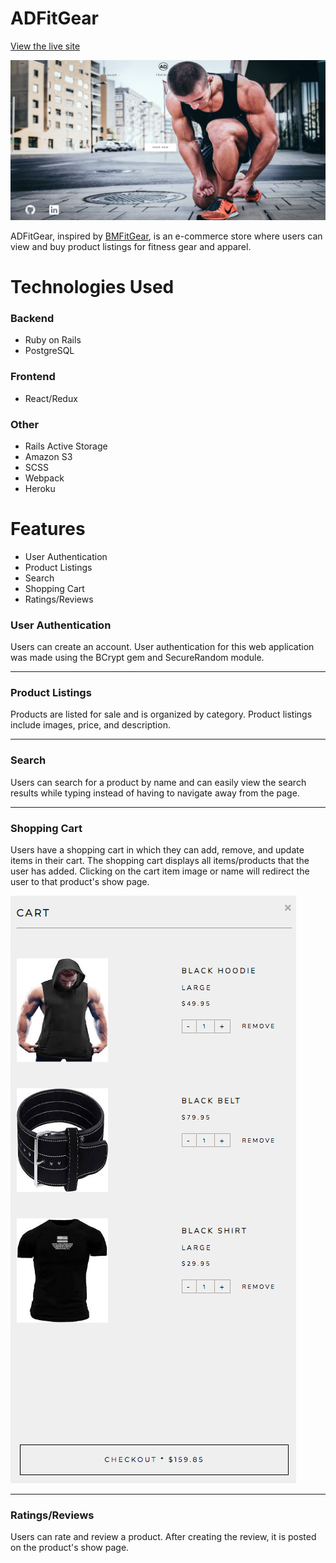# ADFitGear
[View the live site](https://ad-fit-gear.herokuapp.com/#/)

![Alt text](readme_images/home.png)

ADFitGear, inspired by [BMFitGear](https://www.bmfitgear.com/), is an e-commerce store where users can view and buy product listings for fitness gear and apparel. 

# Technologies Used
### Backend
* Ruby on Rails
* PostgreSQL
### Frontend
* React/Redux
### Other
* Rails Active Storage
* Amazon S3
* SCSS
* Webpack
* Heroku

# Features
* User Authentication
* Product Listings
* Search
* Shopping Cart
* Ratings/Reviews

### User Authentication
Users can create an account. User authentication for this web application was made using the BCrypt gem and SecureRandom module. 
***

### Product Listings
Products are listed for sale and is organized by category. Product listings include images, price, and description.
***

### Search
Users can search for a product by name and can easily view the search results while typing instead of having to navigate away from the page.
***

### Shopping Cart
Users have a shopping cart in which they can add, remove, and update items in their cart. The shopping cart displays all items/products that the user has added. Clicking on the cart item image or name will redirect the user to that product's show page.

![Alt text](readme_images/cart.png)
***

### Ratings/Reviews
Users can rate and review a product. After creating the review, it is posted on the product's show page.
